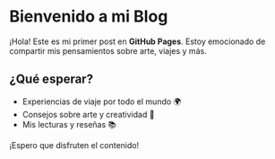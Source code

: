 # Bienvenido a mi Blog

¡Hola! Este es mi primer post en **GitHub Pages**. Estoy emocionado de compartir mis pensamientos sobre arte, viajes y más.

## ¿Qué esperar?

- Experiencias de viaje por todo el mundo 🌍
- Consejos sobre arte y creatividad 🎨
- Mis lecturas y reseñas 📚

¡Espero que disfruten el contenido!
